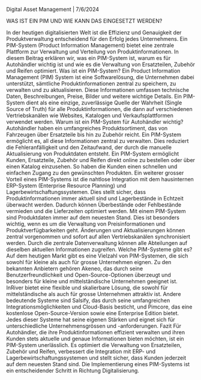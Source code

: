 Digital Asset Management | 7/6/2024

WAS IST EIN PIM UND WIE KANN DAS EINGESETZT WERDEN?

In der heutigen digitalisierten Welt ist die Effizienz und Genauigkeit der Produktverwaltung entscheidend für den Erfolg jedes Unternehmens. Ein PIM-System (Product Information Management) bietet eine zentrale Plattform zur Verwaltung und Verteilung von Produktinformationen. In diesem Beitrag erklären wir, was ein PIM-System ist, warum es für Autohändler wichtig ist und wie es die Verwaltung von Ersatzteilen, Zubehör und Reifen optimiert.
Was ist ein PIM-System?
Ein Product Information Management (PIM) System ist eine Softwarelösung, die Unternehmen dabei unterstützt, sämtliche Produktinformationen zentral zu speichern, zu verwalten und zu aktualisieren. Diese Informationen umfassen technische Daten, Beschreibungen, Preise, Bilder und weitere wichtige Details. Ein PIM-System dient als eine einzige, zuverlässige Quelle der Wahrheit (Single Source of Truth) für alle Produktinformationen, die dann auf verschiedenen Vertriebskanälen wie Websites, Katalogen und Verkaufsplattformen verwendet werden.
Warum ist ein PIM-System für Autohändler wichtig?
Autohändler haben ein umfangreiches Produktsortiment, das von Fahrzeugen über Ersatzteile bis hin zu Zubehör reicht. Ein PIM-System ermöglicht es, all diese Informationen zentral zu verwalten. Dies reduziert die Fehleranfälligkeit und den Zeitaufwand, der durch die manuelle Aktualisierung von Produktdaten entsteht.
Ein PIM-System ermöglicht Kunden, Ersatzteile, Zubehör und Reifen direkt online zu bestellen oder über einen Katalog einzusehen. So haben die Kunden einen schnellen und einfachen Zugang zu den gewünschten Produkten.
Ein weiterer grosser Vorteil eines PIM-Systems ist die nahtlose Integration mit dem hausinternen ERP-System (Enterprise Resource Planning) und Lagerbewirtschaftungssystemen. Dies stellt sicher, dass Produktinformationen immer aktuell sind und Lagerbestände in Echtzeit überwacht werden. Dadurch können Überbestände oder Fehlbestände vermieden und die Lieferzeiten optimiert werden.
Mit einem PIM-System sind Produktdaten immer auf dem neuesten Stand. Dies ist besonders wichtig, wenn es um die Verwaltung von Preisinformationen und Produktverfügbarkeiten geht. Änderungen und Aktualisierungen können zentral vorgenommen und sofort auf allen Vertriebskanälen synchronisiert werden.
Durch die zentrale Datenverwaltung können alle Abteilungen auf dieselben aktuellen Informationen zugreifen.
Welche PIM-Systeme gibt es?
Auf dem heutigen Markt gibt es eine Vielzahl von PIM-Systemen, die sich sowohl für kleine als auch für grosse Unternehmen eignen. Zu den bekannten Anbietern gehören Akeneo, das durch seine Benutzerfreundlichkeit und Open-Source-Optionen überzeugt und besonders für kleine und mittelständische Unternehmen geeignet ist. InRiver bietet eine flexible und skalierbare Lösung, die sowohl für mittelständische als auch für grosse Unternehmen attraktiv ist. Andere bedeutende Systeme sind Salsify, das durch seine umfangreichen Integrationsmöglichkeiten und Cloud-Basis besticht, und Pimcore, das eine kostenlose Open-Source-Version sowie eine Enterprise Edition bietet. Jedes dieser Systeme hat seine eigenen Stärken und eignet sich für unterschiedliche Unternehmensgrössen und -anforderungen.
Fazit
Für Autohändler, die ihre Produktinformationen effizient verwalten und ihren Kunden stets aktuelle und genaue Informationen bieten möchten, ist ein PIM-System unerlässlich. Es optimiert die Verwaltung von Ersatzteilen, Zubehör und Reifen, verbessert die Integration mit ERP- und Lagerbewirtschaftungssystemen und stellt sicher, dass Kunden jederzeit auf dem neuesten Stand sind. Die Implementierung eines PIM-Systems ist ein entscheidender Schritt in Richtung Digitalisierung.